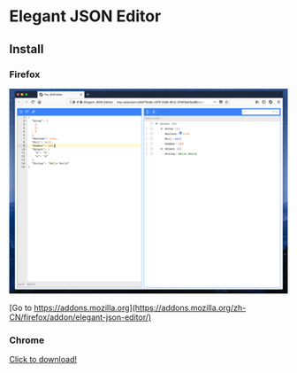 # Elegant JSON Editor

## Install 

### Firefox 
 
![preivew](https://github.com/webpatch/JSON-Editor-Extension/blob/master/preview/20171123-143428.png?raw=true)
 
[Go to https://addons.mozilla.org](https://addons.mozilla.org/zh-CN/firefox/addon/elegant-json-editor/)

### Chrome

[Click to download!](https://github.com/webpatch/JSON-Editor-Extension/blob/master/dist/JSON-Editor-Extension.crx?raw=true)

